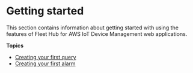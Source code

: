 # Getting started<a name="aws-iot-monitor-user-getting-started"></a>

This section contains information about getting started with using the features of Fleet Hub for AWS IoT Device Management web applications\.

**Topics**
+ [Creating your first query](aws-iot-monitor-user-getting-started-first-query.md)
+ [Creating your first alarm](aws-iot-monitor-user-getting-started-first-alarm.md)